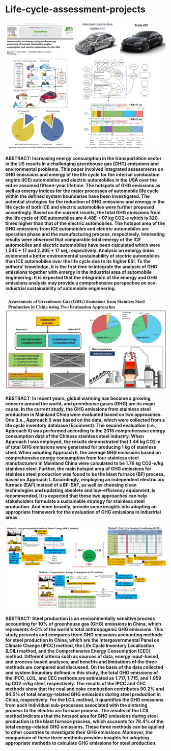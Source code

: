 # Life-cycle-assessment-projects

![Screenshot](https://github.com/jr198868/Life-cycle-assessment-projects/raw/master/materials/emergy.jpg)
#### ABSTRACT: Increasing energy consumption in the transportation sector in the US results in a challenging greenhouse gas (GHG) emissions and environmental problems. This paper involved integrated assessments on GHG emissions and emergy of the life cycle for the internal combustion engine (ICE) automobiles and electric automobiles in the USA over the entire assumed fifteen-year lifetime. The hotspots of GHG emissions as well as emergy indices for the major processes of automobile life cycle within the defined system boundaries have been investigated. The potential strategies for the reduction of GHG emissions and emergy in the life cycle of both ICE and electric automobiles were further proposed accordingly. Based on the current results, the total GHG emissions from the life cycle of ICE automobiles are 4.48E + 07 kg CO2-e which is 320 times higher than that of the electric automobiles. The hotspot area of the GHG emissions from ICE automobiles and electric automobiles are operation phase and the manufacturing process, respectively. Interesting results were observed that comparable total emergy of the ICE automobiles and electric automobiles have been calculated which were 1.54E + 17 and 2.20E + 17 sej, respectively. Analysis on emergy index evidenced a better environmental sustainability of electric automobiles than ICE automobiles over the life cycle due to its higher ESI. To the authors’ knowledge, it is the first time to integrate the analysis of GHG emissions together with emergy in the industrial area of automobile engineering. It is expected that the integration of the emergy and GHG emissions analysis may provide a comprehensive perspective on eco-industrial sustainability of automobile engineering.


![Screenshot](https://github.com/jr198868/Life-cycle-assessment-projects/raw/master/materials/Graphic_Abstract_2.jpg)

#### ABSTRACT: In recent years, global warming has become a growing concern around the world, and greenhouse gases (GHG) are its major cause. In the current study, the GHG emissions from stainless steel production in Mainland China were evaluated based on two approaches. One (i.e., Approach I) was based on the data, which were collected from a life cycle inventory database (Ecoinvent). The second evaluation (i.e., Approach II) was performed according to the 2015 comprehensive energy consumption data of the Chinese stainless steel industry. When Approach I was employed, the results demonstrated that 1.44 kg CO2-e of total GHG emissions were generated for producing 1 kg of stainless steel. When adopting Approach II, the average GHG emissions based on comprehensive energy consumption from four stainless steel manufacturers in Mainland China were calculated to be 1.76 kg CO2-e/kg stainless steel. Further, the main hotspot area of GHG emissions for stainless steel production was found to be the blast furnace (BF) process, based on Approach I. Accordingly, employing an independent electric arc furnace (EAF) instead of a BF-EAF, as well as choosing clean technologies and updating obsolete and low-efficiency equipment, is recommended. It is expected that these two approaches can help stakeholders formulate a sustainable strategy for stainless steel production. And more broadly, provide some insights into adopting an appropriate framework for the evaluation of GHG emissions in industrial areas.


![Screenshot](https://github.com/jr198868/Life-cycle-assessment-projects/raw/master/materials/Graphic_Abstract_3.jpg)

#### ABSTRACT: Steel production is an environmentally sensitive process accounting for 10% of greenhouse gas (GHG) emissions in China, which represents 4-5% of the world's total anthropogenic GHG emissions. This study presents and compares three GHG emissions accounting methods for steel production in China, which are the Intergovernmental Panel on Climate Change (IPCC) method, the Life Cycle Inventory Localization (LCIL) method, and the Comprehensive Energy Consumption (CEC) method. Different criteria such as sources of data, energy input-based, and process-based analyses, and benefits and limitations of the three methods are compared and discussed. On the basis of the data collected and system boundary defined in this study, the total GHG emissions of the IPCC, LCIL, and CEC methods are estimated as 1.717, 1.715, and 1.959 kg CO2-e/kg steel, respectively. The results of the IPCC and CEC methods show that the coal and coke combustion contributes 90.2% and 84.5% of total energy-related GHG emissions during steel production in China, respectively. For the LCIL method, it quantifies the GHG emissions from each individual sub-processes associated with the sintering process to the electric arc furnace process. The results of the LCIL method indicates that the hotspot area for GHG emissions during steel production is the blast furnace process, which accounts for 78.4% of the total energy-related GHG emissions. These three methods can be applied to other countries to investigate their GHG emissions. Moreover, the comparison of these three methods provides insights for adopting appropriate methods to calculate GHG emissions for steel production.
